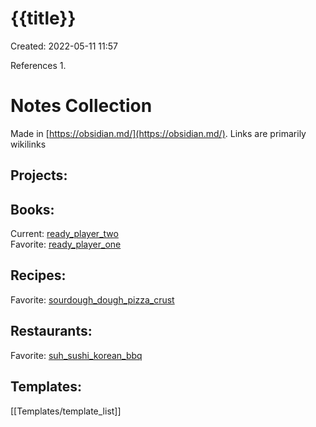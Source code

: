 # {{title}}
Created: 2022-05-11 11:57



References
1. 

# Notes Collection
Made in [https://obsidian.md/](https://obsidian.md/). Links are primarily wikilinks

## Projects:

## Books:
Current: [ready_player_two](Media/Books/ready_player_two.md)  
Favorite: [ready_player_one](Media/Books/ready_player_one.md)  

## Recipes:
Favorite: [sourdough_dough_pizza_crust](Food/Recipes/sourdough_dough_pizza_crust.md)  

## Restaurants:
Favorite: [suh_sushi_korean_bbq](Food/Restaurants/suh_sushi_korean_bbq.md)  

## Templates:
[[Templates/template_list]]